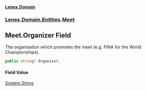#### [Lenex.Domain](index.md 'index')
### [Lenex.Domain.Entities](Lenex.Domain.Entities.md 'Lenex.Domain.Entities').[Meet](Lenex.Domain.Entities.Meet.md 'Lenex.Domain.Entities.Meet')

## Meet.Organizer Field

The organisation which promotes the meet (e.g. FINA for the World Championships).

```csharp
public string? Organizer;
```

#### Field Value
[System.String](https://docs.microsoft.com/en-us/dotnet/api/System.String 'System.String')